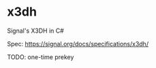 # x3dh
Signal's X3DH in C#

Spec: https://signal.org/docs/specifications/x3dh/

TODO: one-time prekey
